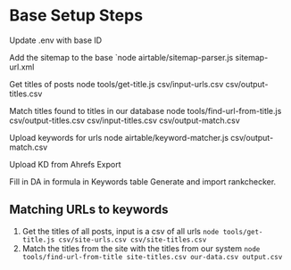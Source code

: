 # Base Setup Steps

Update .env with base ID

Add the sitemap to the base `node airtable/sitemap-parser.js sitemap-url.xml

Get titles of posts
node tools/get-title.js csv/input-urls.csv csv/output-titles.csv

Match titles found to titles in our database
node tools/find-url-from-title.js csv/output-titles.csv csv/input-titles.csv csv/output-match.csv

Upload keywords for urls
node airtable/keyword-matcher.js csv/output-match.csv

Upload KD from Ahrefs Export

Fill in DA in formula in Keywords table
Generate and import rankchecker.

## Matching URLs to keywords

1. Get the titles of all posts, input is a csv of all urls `node tools/get-title.js csv/site-urls.csv csv/site-titles.csv`
2. Match the titles from the site with the titles from our system `node tools/find-url-from-title site-titles.csv our-data.csv output.csv`
